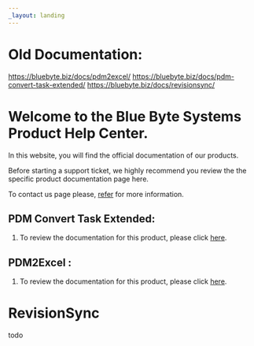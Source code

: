 ```yaml
---
_layout: landing
---
```


# Old Documentation: 
https://bluebyte.biz/docs/pdm2excel/
https://bluebyte.biz/docs/pdm-convert-task-extended/
https://bluebyte.biz/docs/revisionsync/

# Welcome to the Blue Byte Systems Product Help Center.

In this website, you will find the official documentation of our products. 

Before starting a support ticket, we highly recommend you review the the specific product documentation page here.

To contact us page please, [refer](https://bluebyte.biz/contact) for more information.

## PDM Convert Task Extended:

1. To review the documentation for this product, please click [here](../src/pdmconverttaskextended.html).


## PDM2Excel :

1. To review the documentation for this product, please click [here](../src/pdm2excel.html).


# RevisionSync 

todo